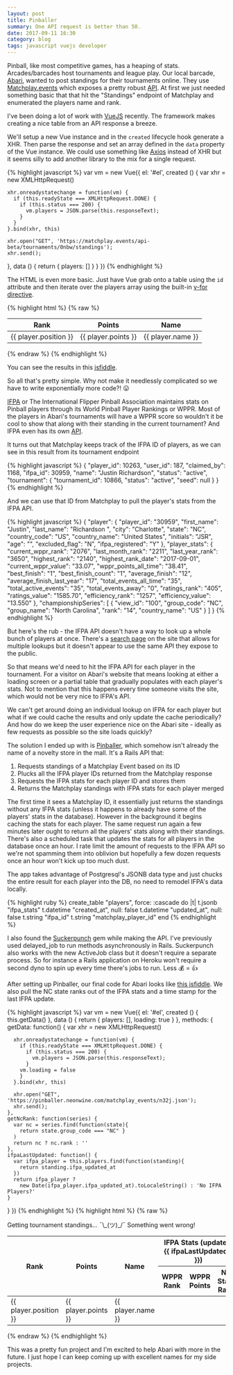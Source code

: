 ```yaml
---
layout: post
title: Pinballer
summary: One API request is better than 50.
date: 2017-09-11 16:30
category: blog
tags: javascript vuejs developer
---
```


Pinball, like most competitive games, has a heaping of stats.  Arcades/barcades host tournaments and league play.  Our local barcade, [Abari][1], wanted to post standings for their tournaments online.  They use [Matchplay.events][2] which exposes a pretty robust [API][3].  At first we just needed something basic that that hit the "Standings" endpoint of Matchplay and enumerated the players name and rank.

I've been doing a lot of work with [VueJS][4] recently. The framework makes creating a nice table from an API response a breeze.  

We'll setup a new Vue instance and in the `created` lifecycle hook generate a XHR.  Then parse the response and set an array defined in the `data` property of the Vue instance.  We could use something like [Axios][5] instead of XHR but it seems silly to add another library to the mix for a single request.

{% highlight javascript %}
var vm = new Vue({
  el: '#el',
  created () {
    var xhr = new XMLHttpRequest()
    
    xhr.onreadystatechange = function(vm) {
      if (this.readyState === XMLHttpRequest.DONE) {
        if (this.status === 200) {
          vm.players = JSON.parse(this.responseText);
        } 
      }
    }.bind(xhr, this)
    
    xhr.open("GET", 'https://matchplay.events/api-beta/tournaments/0nbw/standings');
    xhr.send();
  },
  data () {
    return {
      players: []
    }
  }
})
{% endhighlight %}

The HTML is even more basic.  Just have Vue grab onto a table using the `id` attribute and then iterate over the players array using the built-in [v-for directive][6].

{% highlight html %}
{% raw %}
<table id="el" class="table">
  <thead>
    <tr>
      <th>Rank</th>
      <th>Points</th>
      <th>Name</th>
    </tr>
  </thead>
  <tbody>
    <tr v-for="player in players">
      <td>{{ player.position }}</td>
      <td>{{ player.points }}</td>
      <td>{{ player.name }}</td>
    </tr>
  </tbody>
</table>
{% endraw %}
{% endhighlight %}

You can see the results in this [jsfiddle][7].

So all that's pretty simple.  Why not make it needlessly complicated so we have to write exponentially more code?! 😛

[IFPA][8] or The International Flipper Pinball Association maintains stats on Pinball players through its World Pinball Player Rankings or WPPR.  Most of the players in Abari's tournaments will have a WPPR score so wouldn't it be cool to show that along with their standing in the current tournament?  And IFPA even has its own [API][9].

It turns out that Matchplay keeps track of the IFPA ID of players, as we can see in this result from its tournament endpoint

{% highlight javascript %}
{
    "player_id": 10263,
    "user_id": 187,
    "claimed_by": 1168,
    "ifpa_id": 30959,
    "name": "Justin Richardson",
    "status": "active",
    "tournament": {
        "tournament_id": 10866,
        "status": "active",
        "seed": null
    }
}
{% endhighlight %}

And we can use that ID from Matchplay to pull the player's stats from the IFPA API.

{% highlight javascript %}
{
    "player": {
        "player_id": "30959",
        "first_name": "Justin",
        "last_name": "Richardson ",
        "city": "Charlotte",
        "state": "NC",
        "country_code": "US",
        "country_name": "United States",
        "initials": "JSR",
        "age": "",
        "excluded_flag": "N",
        "ifpa_registered": "Y"
    },
    "player_stats": {
        "current_wppr_rank": "2076",
        "last_month_rank": "2211",
        "last_year_rank": "3650",
        "highest_rank": "2140",
        "highest_rank_date": "2017-09-01",
        "current_wppr_value": "33.07",
        "wppr_points_all_time": "38.41",
        "best_finish": "1",
        "best_finish_count": "1",
        "average_finish": "12",
        "average_finish_last_year": "17",
        "total_events_all_time": "35",
        "total_active_events": "35",
        "total_events_away": "0",
        "ratings_rank": "405",
        "ratings_value": "1585.70",
        "efficiency_rank": "1257",
        "efficiency_value": "13.550"
    },
    "championshipSeries": [
        {
            "view_id": "100",
            "group_code": "NC",
            "group_name": "North Carolina",
            "rank": "14",
            "country_name": "US"
        }
    ]
}
{% endhighlight %}

But here's the rub - the IFPA API doesn't have a way to look up a whole bunch of players at once.  There's a [search page][10] on the site that allows for multiple lookups but it doesn't appear to use the same API they expose to the public.

So that means we'd need to hit the IFPA API for each player in the tournament.  For a visitor on Abari's website that means looking at either a loading screen or a partial table that gradually populates with each player's stats.  Not to mention that this happens every time someone visits the site, which would not be very nice to IFPA's API.

We can't get around doing an individual lookup on IFPA for each player but what if we could cache the results and only update the cache periodically?  And how do we keep the user experience nice on the Abari site - ideally as few requests as possible so the site loads quickly?

The solution I ended up with is [Pinballer][11], which somehow isn't already the name of a novelty store in the mall.  It's a Rails API that:

  1. Requests standings of a Matchplay Event based on its ID
  2. Plucks all the IFPA player IDs returned from the Matchplay response
  3. Requests the IFPA stats for each player ID and stores them
  4. Returns the Matchplay standings with IFPA stats for each player merged

The first time it sees a Matchplay ID, it essentially just returns the standings without any IFPA stats (unless it happens to already have some of the players' stats in the database).  However in the background it begins caching the stats for each player.  The same request run again a few minutes later ought to return all the players' stats along with their standings.  There's also a scheduled task that updates the stats for all players in the database once an hour.  I rate limit the amount of requests to the IFPA API so we're not spamming them into oblivion but hopefully a few dozen requests once an hour won't kick up too much dust.

The app takes advantage of Postgresql's JSONB data type and just chucks the entire result for each player into the DB, no need to remodel IFPA's data locally.

{% highlight ruby %}
create_table "players", force: :cascade do |t|
  t.jsonb "ifpa_stats"
  t.datetime "created_at", null: false
  t.datetime "updated_at", null: false
  t.string "ifpa_id"
  t.string "matchplay_player_id"
end
{% endhighlight %} 

I also found the [Suckerpunch][12] gem while making the API.  I've previously used delayed_job to run methods asynchronously in Rails.  Suckerpunch also works with the new ActiveJob class but it doesn't require a separate process.  So for instance a Rails application on Heroku won't require a second dyno to spin up every time there's jobs to run.  Less 💰 = 👍

After setting up Pinballer, our final code for Abari looks like [this jsfiddle][13].  We also pull the NC state ranks out of the IFPA stats and a time stamp for the last IFPA update.

{% highlight javascript %}
var vm = new Vue({
  el: '#el',
  created () {
    this.getData()
  },
  data () {
    return {
      players: [],
      loading: true
    }
  },
  methods: {
    getData: function() {
      var xhr = new XMLHttpRequest()

      xhr.onreadystatechange = function(vm) {
        if (this.readyState === XMLHttpRequest.DONE) {
          if (this.status === 200) {
            vm.players = JSON.parse(this.responseText);
          } 
        vm.loading = false
        }
      }.bind(xhr, this)

      xhr.open("GET", 'https://pinballer.neonwine.com/matchplay_events/n32j.json');
      xhr.send();    
    },
    getNcRank: function(series) {
      var nc = series.find(function(state){ 
        return state.group_code === "NC" }
      )
      return nc ? nc.rank : ''
    },
    ifpaLastUpdated: function() {
      var ifpa_player = this.players.find(function(standing){
        return standing.ifpa_updated_at
      })
      return ifpa_player ? 
        new Date(ifpa_player.ifpa_updated_at).toLocaleString() : 'No IFPA Players?'
    }
  }
})
{% endhighlight %}
{% highlight html %}
{% raw %}
<div id="el">

<span v-if="loading">
  Getting tournament standings...
</span>

<span v-else-if="!players.length" v-cloak>
  ¯\_(ツ)_/¯ Something went wrong!
</span>

<div v-else v-cloak>
<table class="table">
  <thead>
    <tr>
      <th rowspan="2">Rank</th>
      <th rowspan="2">Points</th>
      <th rowspan="2">Name</th>
      <th colspan="3">IFPA Stats (updated: {{ ifpaLastUpdated() }})</th>
    </tr>
    <tr>
      <th>WPPR Rank</th>
      <th>WPPR Points</th>
      <th>NC State Rank</th>
    </tr>
  </thead>
  <tbody>
    <tr v-for="player in players">
      <td>{{ player.position }}</td>
      <td>{{ player.points }}</td>
      <td>{{ player.name }}</td>
      <template v-if="player.ifpa_stats">
        <td>{{ player.ifpa_stats.player_stats.current_wppr_rank }}</td>
        <td>{{ player.ifpa_stats.player_stats.current_wppr_value }}</td>
        <td>{{ getNcRank(player.ifpa_stats.championshipSeries) }}</td>
      </template>
      <template v-else>
        <td></td>
        <td></td>
        <td></td>
      </template>
    </tr>
  </tbody>
</table>  
</div>

</div>
{% endraw %}
{% endhighlight %}

This was a pretty fun project and I'm excited to help Abari with more in the future.  I just hope I can keep coming up with excellent names for my side projects.

[1]: http://abarigamebar.com
[2]: https://matchplay.events
[3]: https://matchplay.events/api-docs
[4]: https://vuejs.org/
[5]: https://github.com/mzabriskie/axios
[6]: https://vuejs.org/v2/guide/list.html
[7]: https://jsfiddle.net/nonadmin/8fk8c5w9/7/
[8]: https://www.ifpapinball.com/
[9]: https://www.ifpapinball.com/api/documentation/
[10]: https://www.ifpapinball.com/players/find.php
[11]: https://github.com/neontuna/pinballer
[12]: https://github.com/brandonhilkert/sucker_punch
[13]: https://jsfiddle.net/nonadmin/8fk8c5w9/